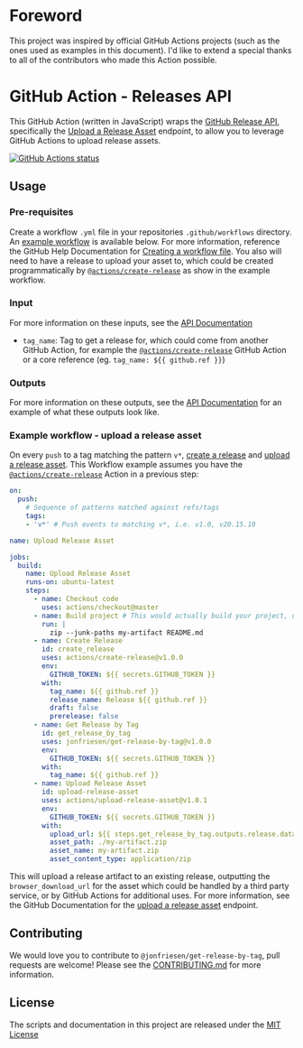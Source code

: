 # Foreword
This project was inspired by official GitHub Actions projects (such as the ones used as examples in this document). I'd like to extend a special thanks to all of the contributors who made this Action possible.

# GitHub Action - Releases API
This GitHub Action (written in JavaScript) wraps the [GitHub Release API](https://developer.github.com/v3/repos/releases/), specifically the [Upload a Release Asset](https://developer.github.com/v3/repos/releases/#upload-a-release-asset) endpoint, to allow you to leverage GitHub Actions to upload release assets.

<a href="https://github.com/jonfriesen/get-release-by-tag"><img alt="GitHub Actions status" src="https://github.com/jonfriesen/get-release-by-tag/workflows/Tests/badge.svg"></a>

## Usage
### Pre-requisites
Create a workflow `.yml` file in your repositories `.github/workflows` directory. An [example workflow](#example-workflow---upload-a-release-asset) is available below. For more information, reference the GitHub Help Documentation for [Creating a workflow file](https://help.github.com/en/articles/configuring-a-workflow#creating-a-workflow-file). You also will need to have a release to upload your asset to, which could be created programmatically by [`@actions/create-release`](https://www.github.com/actions/create-release) as show in the example workflow.

### Input
For more information on these inputs, see the [API Documentation](https://developer.github.com/v3/repos/releases/#input-2)

- `tag_name`: Tag to get a release for, which could come from another GitHub Action, for example the [`@actions/create-release`](https://www.github.com/actions/create-release) GitHub Action or a core reference (eg. `tag_name: ${{ github.ref }}`)

### Outputs
For more information on these outputs, see the [API Documentation](https://developer.github.com/v3/repos/releases/#get-a-release-by-tag-name) for an example of what these outputs look like.

### Example workflow - upload a release asset
On every `push` to a tag matching the pattern `v*`, [create a release](https://developer.github.com/v3/repos/releases/#create-a-release) and [upload a release asset](https://developer.github.com/v3/repos/releases/#upload-a-release-asset). This Workflow example assumes you have the [`@actions/create-release`](https://www.github.com/actions/create-release) Action in a previous step:

```yaml
on:
  push:
    # Sequence of patterns matched against refs/tags
    tags:
    - 'v*' # Push events to matching v*, i.e. v1.0, v20.15.10

name: Upload Release Asset

jobs:
  build:
    name: Upload Release Asset
    runs-on: ubuntu-latest
    steps:
      - name: Checkout code
        uses: actions/checkout@master
      - name: Build project # This would actually build your project, using zip for an example artifact
        run: |
          zip --junk-paths my-artifact README.md
      - name: Create Release
        id: create_release
        uses: actions/create-release@v1.0.0
        env:
          GITHUB_TOKEN: ${{ secrets.GITHUB_TOKEN }}
        with:
          tag_name: ${{ github.ref }}
          release_name: Release ${{ github.ref }}
          draft: false
          prerelease: false
      - name: Get Release by Tag
        id: get_release_by_tag
        uses: jonfriesen/get-release-by-tag@v1.0.0
        env:
          GITHUB_TOKEN: ${{ secrets.GITHUB_TOKEN }}
        with:
          tag_name: ${{ github.ref }}
      - name: Upload Release Asset
        id: upload-release-asset 
        uses: actions/upload-release-asset@v1.0.1
        env:
          GITHUB_TOKEN: ${{ secrets.GITHUB_TOKEN }}
        with:
          upload_url: ${{ steps.get_release_by_tag.outputs.release.data.upload_url }} # This pulls from the GET RELEASE BY TAG step above, referencing it's ID to get its release object, which include a `upload_url`. See this blog post for more info: https://jasonet.co/posts/new-features-of-github-actions/#passing-data-to-future-steps 
          asset_path: ./my-artifact.zip
          asset_name: my-artifact.zip
          asset_content_type: application/zip
```

This will upload a release artifact to an existing release, outputting the `browser_download_url` for the asset which could be handled by a third party service, or by GitHub Actions for additional uses. For more information, see the GitHub Documentation for the [upload a release asset](https://developer.github.com/v3/repos/releases/#upload-a-release-asset) endpoint. 

## Contributing
We would love you to contribute to `@jonfriesen/get-release-by-tag`, pull requests are welcome! Please see the [CONTRIBUTING.md](CONTRIBUTING.md) for more information.

## License
The scripts and documentation in this project are released under the [MIT License](LICENSE)
